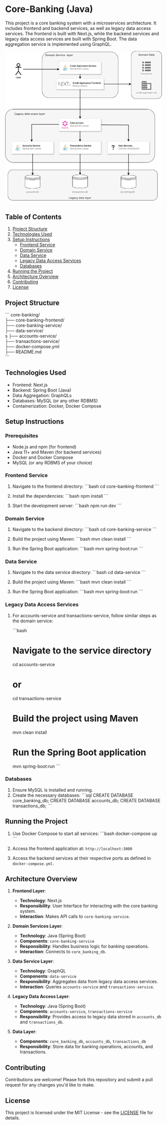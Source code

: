 # Core-Banking (Java)

This project is a core banking system with a microservices architecture. It includes frontend and backend services, as well as legacy data access services. The frontend is built with Next.js, while the backend services and legacy data access services are built with Spring Boot. The data aggregation service is implemented using GraphQL.

![alt text](docs/core-banking-diagram.png)

## Table of Contents

1. [Project Structure](#project-structure)
2. [Technologies Used](#technologies-used)
3. [Setup Instructions](#setup-instructions)
    - [Frontend Service](#frontend-service)
    - [Domain Service](#domain-service)
    - [Data Service](#data-service)
    - [Legacy Data Access Services](#legacy-data-access-services)
    - [Databases](#databases)
4. [Running the Project](#running-the-project)
5. [Architecture Overview](#architecture-overview)
6. [Contributing](#contributing)
7. [License](#license)

## Project Structure

\`\`\`
core-banking/ <br>
├── core-banking-frontend/ <br>
├── core-banking-service/ <br>
├── data-service/ <br>s
├── accounts-service/ <br>
├── transactions-service/ <br>
├── docker-compose.yml <br>
├── README.md <br>
\`\`\`

## Technologies Used


- Frontend: Next.js
- Backend: Spring Boot (Java)
- Data Aggregation: GraphQLs
- Databases: MySQL (or any other RDBMS)
- Containerization: Docker, Docker Compose

## Setup Instructions

### Prerequisites

- Node.js and npm (for frontend)
- Java 11+ and Maven (for backend services)
- Docker and Docker Compose
- MySQL (or any RDBMS of your choice)

### Frontend Service

1. Navigate to the frontend directory:
    \`\`\`bash
    cd core-banking-frontend
    \`\`\`

2. Install the dependencies:
    \`\`\`bash
    npm install
    \`\`\`

3. Start the development server:
    \`\`\`bash
    npm run dev
    \`\`\`

### Domain Service

1. Navigate to the backend directory:
    \`\`\`bash
    cd core-banking-service
    \`\`\`

2. Build the project using Maven:
    \`\`\`bash
    mvn clean install
    \`\`\`

3. Run the Spring Boot application:
    \`\`\`bash
    mvn spring-boot:run
    \`\`\`

### Data Service

1. Navigate to the data service directory:
    \`\`\`bash
    cd data-service
    \`\`\`

2. Build the project using Maven:
    \`\`\`bash
    mvn clean install
    \`\`\`

3. Run the Spring Boot application:
    \`\`\`bash
    mvn spring-boot:run
    \`\`\`

### Legacy Data Access Services

1. For accounts-service and transactions-service, follow similar steps as the domain service:

    \`\`\`bash
    # Navigate to the service directory
    cd accounts-service
    # or
    cd transactions-service

    # Build the project using Maven
    mvn clean install

    # Run the Spring Boot application
    mvn spring-boot:run
    \`\`\`

### Databases

1. Ensure MySQL is installed and running.
2. Create the necessary databases:
    \`\`\`sql
    CREATE DATABASE core_banking_db;
    CREATE DATABASE accounts_db;
    CREATE DATABASE transactions_db;
    \`\`\`

## Running the Project

1. Use Docker Compose to start all services:
    \`\`\`bash
    docker-compose up
    \`\`\`

2. Access the frontend application at: `http://localhost:3000`
3. Access the backend services at their respective ports as defined in `docker-compose.yml`.

## Architecture Overview

1. **Frontend Layer**:
   - **Technology**: Next.js
   - **Responsibility**: User Interface for interacting with the core banking system.
   - **Interaction**: Makes API calls to `core-banking-service`.

2. **Domain Services Layer**:
   - **Technology**: Java (Spring Boot)
   - **Components**: `core-banking-service`
   - **Responsibility**: Handles business logic for banking operations.
   - **Interaction**: Connects to `core_banking_db`.

3. **Data Service Layer**:
   - **Technology**: GraphQL
   - **Components**: `data-service`
   - **Responsibility**: Aggregates data from legacy data access services.
   - **Interaction**: Queries `accounts-service` and `transactions-service`.

4. **Legacy Data Access Layer**:
   - **Technology**: Java (Spring Boot)
   - **Components**: `accounts-service`, `transactions-service`
   - **Responsibility**: Provides access to legacy data stored in `accounts_db` and `transactions_db`.

5. **Data Layer**:
   - **Components**: `core_banking_db`, `accounts_db`, `transactions_db`
   - **Responsibility**: Store data for banking operations, accounts, and transactions.

## Contributing

Contributions are welcome! Please fork this repository and submit a pull request for any changes you'd like to make.

## License

This project is licensed under the MIT License - see the [LICENSE](LICENSE) file for details.
